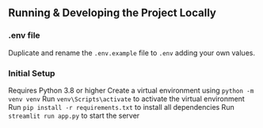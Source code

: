 ## Running & Developing the Project Locally

### .env file
Duplicate and rename the `.env.example` file to `.env` adding your own values.

### Initial Setup
Requires Python 3.8 or higher
Create a virtual environment using `python -m venv venv`
Run `venv\Scripts\activate` to activate the virtual environment
Run `pip install -r requirements.txt` to install all dependencies
Run `streamlit run app.py` to start the server